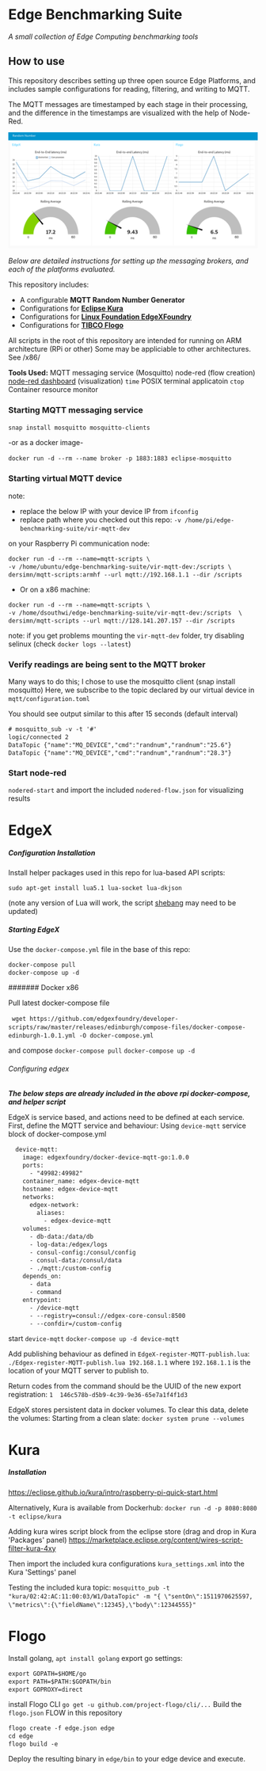 # Edge Benchmarking Suite

*A small collection of Edge Computing benchmarking tools*

## How to use

This repository describes setting up three open source Edge Platforms, and includes sample configurations for reading, filtering, and writing to MQTT. 

The MQTT messages are timestamped by each stage in their processing, and the difference in the timestamps are visualized with the help of Node-Red. 

![Expected typical results](https://github.com/dcsouthwick/edge-metrics/blob/master/latency.png)



*Below are detailed instructions for setting up the messaging brokers, and each of the platforms evaluated.*

This repository includes:

- A configurable **MQTT Random Number Generator**
- Configurations for **[Eclipse Kura](https://www.eclipse.org/kura/)**
- Configurations for **[Linux Foundation EdgeXFoundry](https://www.edgexfoundry.org/)**
- Configurations for **[TIBCO Flogo](https://www.flogo.io)**

All scripts in the root of this repository are intended for running on ARM architecture (RPi or other)
Some may be appliciable to other architectures. See /x86/

**Tools Used:**
MQTT messaging service (Mosquitto)
node-red (flow creation)
[node-red dashboard](https://flows.nodered.org/node/node-red-dashboard) (visualization)
`time` POSIX terminal applicatoin
`ctop` Container resource monitor



### Starting MQTT messaging service
`snap install mosquitto mosquitto-clients`

-or as a docker image-

`docker run -d --rm --name broker -p 1883:1883 eclipse-mosquitto`

### Starting virtual MQTT device

note:
* replace the below IP with your device IP from `ifconfig`
* replace path where you checked out this repo: `-v /home/pi/edge-benchmarking-suite/vir-mqtt-dev`

on your Raspberry Pi communication node:
```
docker run -d --rm --name=mqtt-scripts \
-v /home/ubuntu/edge-benchmarking-suite/vir-mqtt-dev:/scripts \
dersimn/mqtt-scripts:armhf --url mqtt://192.168.1.1 --dir /scripts
```
* Or on a x86 machine:
```
docker run -d --rm --name=mqtt-scripts \
-v /home/dsouthwi/edge-benchmarking-suite/vir-mqtt-dev:/scripts  \
dersimn/mqtt-scripts --url mqtt://128.141.207.157 --dir /scripts
```

note: if you get problems mounting the `vir-mqtt-dev` folder, try disabling selinux (check `docker logs --latest`)

### Verify readings are being sent to the MQTT broker
Many ways to do this; I chose to use the mosquitto client (snap install mosquitto)
Here, we subscribe to the topic declared by our virtual device in `mqtt/configuration.toml`

You should see output similar to this after 15 seconds (default interval)
```
# mosquitto_sub -v -t '#'
logic/connected 2
DataTopic {"name":"MQ_DEVICE","cmd":"randnum","randnum":"25.6"}
DataTopic {"name":"MQ_DEVICE","cmd":"randnum","randnum":"28.3"}
```

### Start node-red
`nodered-start`
and import the included `nodered-flow.json` for visualizing results

# EdgeX

##### Configuration Installation
Install helper packages used in this repo for lua-based API scripts:
```shell
sudo apt-get install lua5.1 lua-socket lua-dkjson
```
(note any version of Lua will work, the script [shebang](https://bash.cyberciti.biz/guide/Shebang) may need to be updated)
##### Starting EdgeX

Use the `docker-compose.yml` file in the base of this repo:
```
docker-compose pull
docker-compose up -d
```

####### Docker x86

Pull latest docker-compose file

` wget https://github.com/edgexfoundry/developer-scripts/raw/master/releases/edinburgh/compose-files/docker-compose-edinburgh-1.0.1.yml -O docker-compose.yml`

and compose
`docker-compose pull`
`docker-compose up -d`

###### Configuring edgex

***The below steps are already included in the above rpi docker-compose, and helper script***

EdgeX is service based, and actions need to be defined at each service.
First, define the MQTT service and behaviour:
Using `device-mqtt` service block of docker-compose.yml
```docker
  device-mqtt:
    image: edgexfoundry/docker-device-mqtt-go:1.0.0
    ports:
      - "49982:49982"
    container_name: edgex-device-mqtt
    hostname: edgex-device-mqtt
    networks:
      edgex-network:
        aliases:
          - edgex-device-mqtt
    volumes:
      - db-data:/data/db
      - log-data:/edgex/logs
      - consul-config:/consul/config
      - consul-data:/consul/data
      - ./mqtt:/custom-config
    depends_on:
      - data
      - command
    entrypoint:
      - /device-mqtt
      - --registry=consul://edgex-core-consul:8500
      - --confdir=/custom-config
```
start `device-mqtt`
`docker-compose up -d device-mqtt`

Add publishing behaviour as defined in `EdgeX-register-MQTT-publish.lua`:
`./Edgex-register-MQTT-publish.lua 192.168.1.1`
where `192.168.1.1` is the location of your MQTT server to publish to.

Return codes from the command should be the UUID of the new export registration:
`1	146c578b-d5b9-4c39-9e36-65e7a1f4f1d3`


EdgeX stores persistent data in docker volumes. To clear this data, delete the volumes:
Starting from a clean slate: `docker system prune --volumes`

# Kura

##### Installation
https://eclipse.github.io/kura/intro/raspberry-pi-quick-start.html

Alternatively, Kura is available from Dockerhub:
`docker run -d -p 8080:8080 -t eclipse/kura`

Adding kura wires script block from the eclipse store (drag and drop in Kura 'Packages' panel)
https://marketplace.eclipse.org/content/wires-script-filter-kura-4xy

Then import the included kura configurations `kura_settings.xml` into the Kura 'Settings' panel

Testing the included kura topic:
`mosquitto_pub -t "kura/02:42:AC:11:00:03/W1/DataTopic" -m "{ \"sentOn\":1511970625597, \"metrics\":{\"fieldName\":12345},\"body\":12344555}"`

# Flogo

Install golang,
`apt install golang`
export go settings:
```
export GOPATH=$HOME/go
export PATH=$PATH:$GOPATH/bin
export GOPROXY=direct
```
install Flogo CLI
`go get -u github.com/project-flogo/cli/...`
Build the `flogo.json` FLOW in this repository
```
flogo create -f edge.json edge
cd edge
flogo build -e
```
Deploy the resulting binary in `edge/bin` to your edge device and execute.
